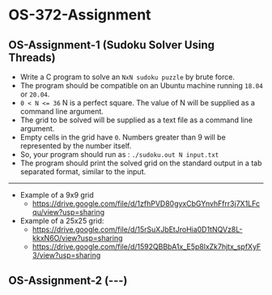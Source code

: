 # OS-372-Assignment

## OS-Assignment-1 (Sudoku Solver Using Threads)

- Write a C program to solve an `NxN sudoku puzzle` by brute force. 
- The program should be compatible on an Ubuntu machine running `18.04` or `20.04`. 
- `0 < N <= 36` N is a perfect square. The value of N will be supplied as a command line argument. 
- The grid to be solved will be supplied as a text file as a command line argument. 
- Empty cells in the grid have `0`. Numbers greater than 9 will be represented by the number itself. 
- So, your program should run as : `./sudoku.out N input.txt`
- The program should print the solved grid on the standard output in a tab separated format, similar to the input.
***

- Example of a 9x9 grid
    - <https://drive.google.com/file/d/1zfhPVD80gyxCbGYnvhFfrr3j7X1LFcqu/view?usp=sharing>
- Example of a 25x25 grid: 
    - <https://drive.google.com/file/d/15rSuXJbEtJroHia0D1tNQVz8L-kkxN6O/view?usp=sharing> 
    - <https://drive.google.com/file/d/1592QBBbA1x_E5p8lxZk7hjtx_spfXyF3/view?usp=sharing> 

## OS-Assignment-2 (---)
